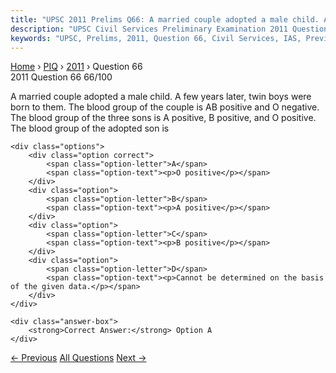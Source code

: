 ```yaml
---
title: "UPSC 2011 Prelims Q66: A married couple adopted a male child. A few years later, tw..."
description: "UPSC Civil Services Preliminary Examination 2011 Question 66 with options and answer"
keywords: "UPSC, Prelims, 2011, Question 66, Civil Services, IAS, Previous Year Questions"
---
```


<nav class="breadcrumb">
    <a href="../../">Home</a>
    <span>›</span>
    <a href="../">PIQ</a>
    <span>›</span>
    <a href="./">2011</a>
    <span>›</span>
    <span>Question 66</span>
</nav>

<div class="question-header">
    <div class="question-meta">
        <span class="year-badge">2011</span>
        <span class="question-number">Question 66</span>
        <span class="progress">66/100</span>
    </div>
    <div class="progress-bar">
        <div class="progress-fill" style="width: 66.0%"></div>
    </div>
</div>

<div class="question-content">
    <div class="question-text">
        <p>A married couple adopted a male child. A few years later, twin boys were born to them. The blood group of the couple is AB positive and O negative. The blood group of the three sons is A positive, B positive, and O positive. The blood group of the adopted son is</p>
    </div>
    
    <div class="options">
        <div class="option correct">
            <span class="option-letter">A</span>
            <span class="option-text"><p>O positive</p></span>
        </div>
        <div class="option">
            <span class="option-letter">B</span>
            <span class="option-text"><p>A positive</p></span>
        </div>
        <div class="option">
            <span class="option-letter">C</span>
            <span class="option-text"><p>B positive</p></span>
        </div>
        <div class="option">
            <span class="option-letter">D</span>
            <span class="option-text"><p>Cannot be determined on the basis of the given data.</p></span>
        </div>
    </div>

    <div class="answer-box">
        <strong>Correct Answer:</strong> Option A
    </div>
</div>

<div class="question-nav">
    <a href="../q065-recently-oilzapper-was-in-the-news-what-is-it/" class="nav-btn prev">← Previous</a>
    <a href="../" class="nav-btn center">All Questions</a>
    <a href="../q067-mahatma-gandhi-said-that-some-of-his-deepest-convi/" class="nav-btn next">Next →</a>
</div>
